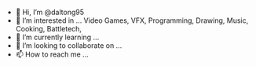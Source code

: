 - 👋 Hi, I’m @daltong95
- 👀 I’m interested in ... Video Games, VFX, Programming, Drawing, Music, Cooking, Battletech, 
- 🌱 I’m currently learning ... 
- 💞️ I’m looking to collaborate on ...
- 📫 How to reach me ...

<!---
daltong95/daltong95 is a ✨ special ✨ repository because its `README.md` (this file) appears on your GitHub profile.
You can click the Preview link to take a look at your changes.
--->
